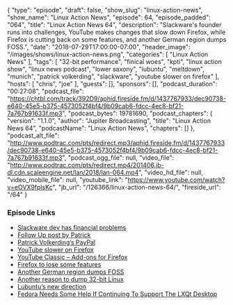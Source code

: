 {
  "type": "episode",
  "draft": false,
  "show_slug": "linux-action-news",
  "show_name": "Linux Action News",
  "episode": 64,
  "episode_padded": "064",
  "title": "Linux Action News 64",
  "description": "Slackware's founder runs into challenges, YouTube makes changes that slow down Firefox, while Firefox is cutting back on some features, and another German region dumps FOSS.",
  "date": "2018-07-29T17:00:00-07:00",
  "header_image": "/images/shows/linux-action-news.png",
  "categories": [
    "Linux Action News"
  ],
  "tags": [
    "32-bit performance",
    "finical woes",
    "kpti",
    "linux action show",
    "linux news podcast",
    "lower saxony",
    "lubuntu",
    "meltdown",
    "munich",
    "patrick volkerding",
    "slackware",
    "youtube slower on firefox"
  ],
  "hosts": [
    "chris",
    "joe"
  ],
  "guests": [],
  "sponsors": [],
  "podcast_duration": "00:27:08",
  "podcast_file": "https://chtbl.com/track/392D9/aphid.fireside.fm/d/1437767933/dec90738-e640-45e5-b375-4573052f4bf4/9b09cab6-fdcc-4ec8-bf21-7a767b91633f.mp3",
  "podcast_bytes": 19781690,
  "podcast_chapters": {
    "version": "1.1.0",
    "author": "Jupiter Broadcasting",
    "title": "Linux Action News 64",
    "podcastName": "Linux Action News",
    "chapters": []
  },
  "podcast_alt_file": "http://www.podtrac.com/pts/redirect.mp3/aphid.fireside.fm/d/1437767933/dec90738-e640-45e5-b375-4573052f4bf4/9b09cab6-fdcc-4ec8-bf21-7a767b91633f.mp3",
  "podcast_ogg_file": null,
  "video_file": "http://www.podtrac.com/pts/redirect.mp4/201406.jb-dl.cdn.scaleengine.net/lan/2018/lan-064.mp4",
  "video_hd_file": null,
  "video_mobile_file": null,
  "youtube_link": "https://www.youtube.com/watch?v=eOVX9fplsKc",
  "jb_url": "/126366/linux-action-news-64/",
  "fireside_url": "/64"
}


### Episode Links

  * [Slackware dev has financial problems](https://www.linuxquestions.org/questions/slackware-14/donating-to-slackware-4175634729/#post5882751 "Slackware dev has financial problems")
  * [Follow Up post by Patrick](https://www.linuxquestions.org/questions/slackware-14/donating-to-slackware-4175634729/page11.html#post5883695 "Follow Up post by Patrick")
  * [Patrick Volkerding’s PayPal](https://www.paypal.me/volkerdi "Patrick Volkerding’s PayPal")
  * [YouTube slower on Firefox](https://gadgets.ndtv.com/apps/news/youtube-speed-faster-google-chrome-mozilla-firefox-microsoft-edge-1889651 "YouTube slower on Firefox")
  * [YouTube Classic – Add-ons for Firefox](https://addons.mozilla.org/en-US/firefox/addon/youtube-classic/ "YouTube Classic – Add-ons for Firefox")
  * [Firefox to lose some features](https://www.ghacks.net/2018/07/25/mozilla-plans-to-remove-rss-feed-reader-and-live-bookmarks-support-from-firefox/ "Firefox to lose some features")
  * [Another German region dumps FOSS](https://www.theregister.co.uk/2018/07/27/lower_saxony_to_dump_linux/ "Another German region dumps FOSS")
  * [Another reason to dump 32-bit Linux](https://www.phoronix.com/scan.php?page=article&item=linux-32bit-kpti&num=1 "Another reason to dump 32-bit Linux")
  * [Lubuntu’s new direction](https://lubuntu.me/taking-a-new-direction/ "Lubuntu’s new direction")
  * [Fedora Needs Some Help If Continuing To Support The LXQt Desktop](https://www.phoronix.com/scan.php?page=news_item&px=Fedora-LXQt-Needs-Help "Fedora Needs Some Help If Continuing To Support The LXQt Desktop")


